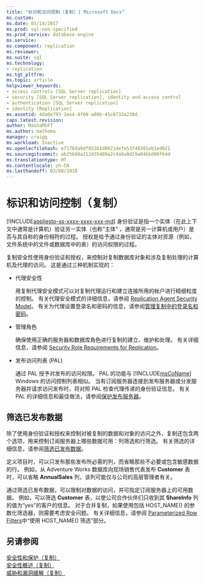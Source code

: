```yaml
---
title: "标识和访问控制（复制）| Microsoft Docs"
ms.custom: 
ms.date: 03/14/2017
ms.prod: sql-non-specified
ms.prod_service: database-engine
ms.service: 
ms.component: replication
ms.reviewer: 
ms.suite: sql
ms.technology:
- replication
ms.tgt_pltfrm: 
ms.topic: article
helpviewer_keywords:
- access controls [SQL Server replication]
- security [SQL Server replication], identity and access control
- authentication [SQL Server replication]
- identity [Replication]
ms.assetid: 4da0e793-1ee4-4f69-a80b-45c6732a238d
caps.latest.revision: 
author: MashaMSFT
ms.author: mathoma
manager: craigg
ms.workload: Inactive
ms.openlocfilehash: e7176da9df853b1d0621defe53f48301eb1ed021
ms.sourcegitcommit: ab25b08a312d35489a2c4a6a0d29a04bbd90f64d
ms.translationtype: HT
ms.contentlocale: zh-CN
ms.lasthandoff: 03/08/2018
---
```

# <a name="identity-and-access-control-replication"></a>标识和访问控制（复制）
[!INCLUDE[appliesto-ss-xxxx-xxxx-xxx-md](../../../includes/appliesto-ss-xxxx-xxxx-xxx-md.md)]
  身份验证是指一个实体（在此上下文中通常是计算机）验证另一实体（也称“主体” ，通常是另一计算机或用户）是否与其自称的身份相符的过程。 授权是给予通过身份验证的主体对资源（例如，文件系统中的文件或数据库中的表）的访问权限的过程。  
  
 复制安全性使用身份验证和授权，来控制对复制数据库对象和涉及复制处理的计算机及代理的访问。 这是通过三种机制实现的：  
  
-   代理安全性  
  
     用复制代理安全模式可以对复制代理运行和建立连接所用的帐户进行精细粒度的控制。 有关代理安全模式的详细信息，请参阅 [Replication Agent Security Model](../../../relational-databases/replication/security/replication-agent-security-model.md)。 有关为代理设置登录名和密码的信息，请参阅[管理复制中的登录名和密码](../../../relational-databases/replication/security/manage-logins-and-passwords-in-replication.md)。  
  
-   管理角色  
  
     确保使用正确的服务器和数据库角色进行复制的建立、维护和处理。 有关详细信息，请参阅 [Security Role Requirements for Replication](../../../relational-databases/replication/security/security-role-requirements-for-replication.md)。  
  
-   发布访问列表 (PAL)  
  
     通过 PAL 授予对发布的访问权限。 PAL 的功能与 [!INCLUDE[msCoName](../../../includes/msconame-md.md)] Windows 的访问控制列表相似。 当有订阅服务器连接到发布服务器或分发服务器并请求访问发布时，将对照 PAL 检查代理传递的身份验证信息。 有关 PAL 的详细信息和最佳做法，请参阅[保护发布服务器](../../../relational-databases/replication/security/secure-the-publisher.md)。  
  
## <a name="filtering-published-data"></a>筛选已发布数据  
 除了使用身份验证和授权来控制对被复制的数据和对象的访问之外，复制还包含两个选项，用来控制订阅服务器上哪些数据可用：列筛选和行筛选。 有关筛选的详细信息，请参阅[筛选已发布数据](../../../relational-databases/replication/publish/filter-published-data.md)。  
  
 定义项目时，可以只发布那些发布所必需的列，而省略那些不必要或包含敏感数据的行。 例如，从 Adventure Works 数据库向现场销售代表发布 **Customer** 表时，可以省略 **AnnualSales** 列，该列可能仅与公司的高层管理者有关。  
  
 通过筛选已发布数据，可以限制对数据的访问，并可指定订阅服务器上的可用数据。 例如，可以筛选 **Customer** 表，以使公司合作伙伴们只收到其 **ShareInfo** 列的值为“yes”的客户的信息。 对于合并复制，如果使用包括 HOST_NAME() 的参数化筛选器，则需要考虑安全问题。 有关详细信息，请参阅 [Parameterized Row Filters](../../../relational-databases/replication/merge/parameterized-filters-parameterized-row-filters.md)中“使用 HOST_NAME() 筛选”部分。  
  
## <a name="see-also"></a>另请参阅  
 [安全性和保护（复制）](../../../relational-databases/replication/security/security-and-protection-replication.md)   
 [安全性概述（复制）](../../../relational-databases/replication/security/security-overview-replication.md)   
 [威胁和漏洞缓解（复制）](../../../relational-databases/replication/security/threat-and-vulnerability-mitigation-replication.md)  
  
  

